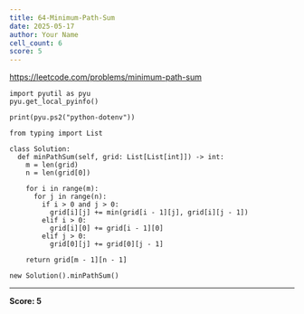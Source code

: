 ```yaml
---
title: 64-Minimum-Path-Sum
date: 2025-05-17
author: Your Name
cell_count: 6
score: 5
---
```


https://leetcode.com/problems/minimum-path-sum


```
import pyutil as pyu
pyu.get_local_pyinfo()
```


```
print(pyu.ps2("python-dotenv"))
```


```
from typing import List
```


```
class Solution:
  def minPathSum(self, grid: List[List[int]]) -> int:
    m = len(grid)
    n = len(grid[0])

    for i in range(m):
      for j in range(n):
        if i > 0 and j > 0:
          grid[i][j] += min(grid[i - 1][j], grid[i][j - 1])
        elif i > 0:
          grid[i][0] += grid[i - 1][0]
        elif j > 0:
          grid[0][j] += grid[0][j - 1]

    return grid[m - 1][n - 1]
```


```
new Solution().minPathSum()
```


---
**Score: 5**